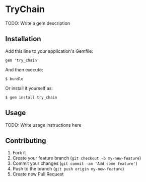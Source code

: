 # TryChain

TODO: Write a gem description

## Installation

Add this line to your application's Gemfile:

    gem 'try_chain'

And then execute:

    $ bundle

Or install it yourself as:

    $ gem install try_chain

## Usage

TODO: Write usage instructions here

## Contributing

1. Fork it
2. Create your feature branch (`git checkout -b my-new-feature`)
3. Commit your changes (`git commit -am 'Add some feature'`)
4. Push to the branch (`git push origin my-new-feature`)
5. Create new Pull Request
